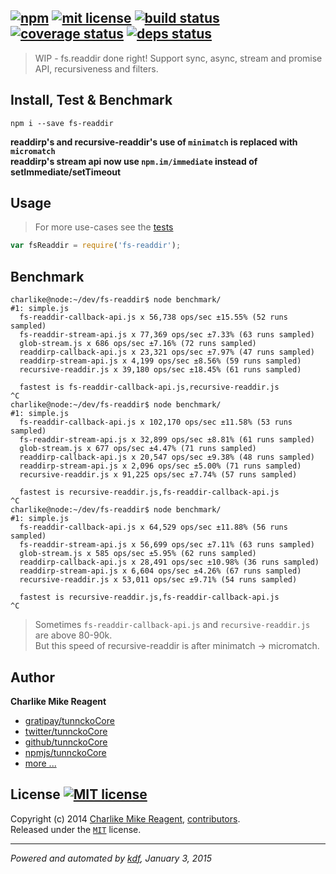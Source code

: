 ## [![npm][npmjs-img]][npmjs-url] [![mit license][license-img]][license-url] [![build status][travis-img]][travis-url] [![coverage status][coveralls-img]][coveralls-url] [![deps status][daviddm-img]][daviddm-url]

> WIP - fs.readdir done right! Support sync, async, stream and promise API, recursiveness and filters.

## Install, Test & Benchmark
```
npm i --save fs-readdir
```

**readdirp's and recursive-readdir's use of `minimatch` is replaced with `micromatch`  
readdirp's stream api now use `npm.im/immediate` instead of setImmediate/setTimeout**

## Usage
> For more use-cases see the [tests](./test.js)

```js
var fsReaddir = require('fs-readdir');
```


## Benchmark

```
charlike@node:~/dev/fs-readdir$ node benchmark/
#1: simple.js 
  fs-readdir-callback-api.js x 56,738 ops/sec ±15.55% (52 runs sampled)
  fs-readdir-stream-api.js x 77,369 ops/sec ±7.33% (63 runs sampled)
  glob-stream.js x 686 ops/sec ±7.16% (72 runs sampled)
  readdirp-callback-api.js x 23,321 ops/sec ±7.97% (47 runs sampled)
  readdirp-stream-api.js x 4,199 ops/sec ±8.56% (59 runs sampled)
  recursive-readdir.js x 39,180 ops/sec ±18.45% (61 runs sampled)

  fastest is fs-readdir-callback-api.js,recursive-readdir.js
^C
charlike@node:~/dev/fs-readdir$ node benchmark/
#1: simple.js 
  fs-readdir-callback-api.js x 102,170 ops/sec ±11.58% (53 runs sampled)
  fs-readdir-stream-api.js x 32,899 ops/sec ±8.81% (61 runs sampled)
  glob-stream.js x 677 ops/sec ±4.47% (71 runs sampled)
  readdirp-callback-api.js x 20,547 ops/sec ±9.38% (48 runs sampled)
  readdirp-stream-api.js x 2,096 ops/sec ±5.00% (71 runs sampled)
  recursive-readdir.js x 91,225 ops/sec ±7.74% (57 runs sampled)

  fastest is recursive-readdir.js,fs-readdir-callback-api.js
^C
charlike@node:~/dev/fs-readdir$ node benchmark/
#1: simple.js 
  fs-readdir-callback-api.js x 64,529 ops/sec ±11.88% (56 runs sampled)
  fs-readdir-stream-api.js x 56,699 ops/sec ±7.11% (63 runs sampled)
  glob-stream.js x 585 ops/sec ±5.95% (62 runs sampled)
  readdirp-callback-api.js x 28,491 ops/sec ±10.98% (36 runs sampled)
  readdirp-stream-api.js x 6,604 ops/sec ±4.26% (67 runs sampled)
  recursive-readdir.js x 53,011 ops/sec ±9.71% (54 runs sampled)

  fastest is recursive-readdir.js,fs-readdir-callback-api.js
^C
```
> Sometimes `fs-readdir-callback-api.js` and `recursive-readdir.js` are above 80-90k.  
But this speed of recursive-readdir is after minimatch -> micromatch.


## Author
**Charlike Mike Reagent**
+ [gratipay/tunnckoCore][author-gratipay]
+ [twitter/tunnckoCore][author-twitter]
+ [github/tunnckoCore][author-github]
+ [npmjs/tunnckoCore][author-npmjs]
+ [more ...][contrib-more]


## License [![MIT license][license-img]][license-url]
Copyright (c) 2014 [Charlike Mike Reagent][contrib-more], [contributors][contrib-graf].  
Released under the [`MIT`][license-url] license.


[npmjs-url]: http://npm.im/fs-readdir
[npmjs-img]: https://img.shields.io/npm/v/fs-readdir.svg?style=flat&label=fs-readdir

[coveralls-url]: https://coveralls.io/r/tunnckoCore/fs-readdir?branch=master
[coveralls-img]: https://img.shields.io/coveralls/tunnckoCore/fs-readdir.svg?style=flat

[license-url]: https://github.com/tunnckoCore/fs-readdir/blob/master/license.md
[license-img]: https://img.shields.io/badge/license-MIT-blue.svg?style=flat

[travis-url]: https://travis-ci.org/tunnckoCore/fs-readdir
[travis-img]: https://img.shields.io/travis/tunnckoCore/fs-readdir.svg?style=flat

[daviddm-url]: https://david-dm.org/tunnckoCore/fs-readdir
[daviddm-img]: https://img.shields.io/david/tunnckoCore/fs-readdir.svg?style=flat

[author-gratipay]: https://gratipay.com/tunnckoCore
[author-twitter]: https://twitter.com/tunnckoCore
[author-github]: https://github.com/tunnckoCore
[author-npmjs]: https://npmjs.org/~tunnckocore

[contrib-more]: http://j.mp/1stW47C
[contrib-graf]: https://github.com/tunnckoCore/fs-readdir/graphs/contributors

***

_Powered and automated by [kdf](https://github.com/tunnckoCore), January 3, 2015_